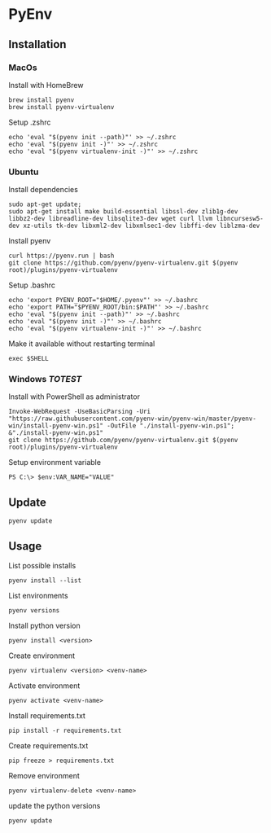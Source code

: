 # PyEnv

## Installation

### MacOs

Install with HomeBrew

```
brew install pyenv
brew install pyenv-virtualenv
```

Setup .zshrc

```
echo 'eval "$(pyenv init --path)"' >> ~/.zshrc
echo 'eval "$(pyenv init -)"' >> ~/.zshrc
echo 'eval "$(pyenv virtualenv-init -)"' >> ~/.zshrc
```

### Ubuntu

Install dependencies

```
sudo apt-get update;
sudo apt-get install make build-essential libssl-dev zlib1g-dev libbz2-dev libreadline-dev libsqlite3-dev wget curl llvm libncursesw5-dev xz-utils tk-dev libxml2-dev libxmlsec1-dev libffi-dev liblzma-dev
```

Install pyenv

```
curl https://pyenv.run | bash
git clone https://github.com/pyenv/pyenv-virtualenv.git $(pyenv root)/plugins/pyenv-virtualenv
```

Setup .bashrc

```
echo 'export PYENV_ROOT="$HOME/.pyenv"' >> ~/.bashrc
echo 'export PATH="$PYENV_ROOT/bin:$PATH"' >> ~/.bashrc
echo 'eval "$(pyenv init --path)"' >> ~/.bashrc
echo 'eval "$(pyenv init -)"' >> ~/.bashrc
echo 'eval "$(pyenv virtualenv-init -)"' >> ~/.bashrc
```

Make it available without restarting terminal

```
exec $SHELL
```

### Windows *TOTEST*

Install with PowerShell as administrator

```
Invoke-WebRequest -UseBasicParsing -Uri "https://raw.githubusercontent.com/pyenv-win/pyenv-win/master/pyenv-win/install-pyenv-win.ps1" -OutFile "./install-pyenv-win.ps1"; &"./install-pyenv-win.ps1"
git clone https://github.com/pyenv/pyenv-virtualenv.git $(pyenv root)/plugins/pyenv-virtualenv
```

Setup environment variable

```
PS C:\> $env:VAR_NAME="VALUE"
```

## Update

```
pyenv update
```

## Usage

List possible installs

```
pyenv install --list
```

List environments

```
pyenv versions
```

Install python version

```
pyenv install <version>
```

Create environment

```
pyenv virtualenv <version> <venv-name>
```

Activate environment

```
pyenv activate <venv-name>
```

Install requirements.txt

```
pip install -r requirements.txt
```

Create requirements.txt

```
pip freeze > requirements.txt
```

Remove environment

```
pyenv virtualenv-delete <venv-name>
```

update the python versions

```
pyenv update
```

